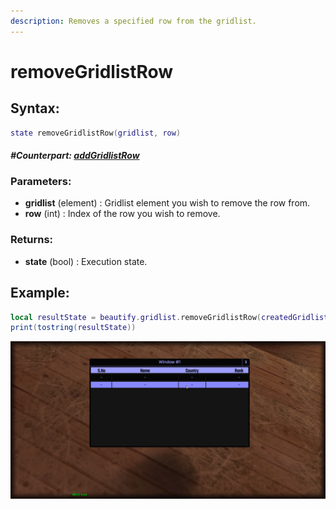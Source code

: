 ```yaml
---
description: Removes a specified row from the gridlist.
---
```


# removeGridlistRow

## **Syntax:**

```lua
state removeGridlistRow(gridlist, row)
```

#### _**\#Counterpart:**_ [_**addGridlistRow**_](addgridlistrow.md)

### **Parameters:**

* **gridlist** \(element\) : Gridlist element you wish to remove the row from.
* **row** \(int\) : Index of the row you wish to remove.

### **Returns:**

* **state** \(bool\) : Execution state.

## **Example:**

```lua
local resultState = beautify.gridlist.removeGridlistRow(createdGridlist, 1)
print(tostring(resultState))
```

![](../../.gitbook/assets/removegridlistrow.png)

